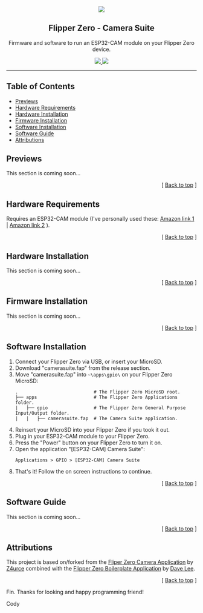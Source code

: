 <div align="center">
  <img align="center" src=".github/images/flipper-dev.png" />
  <h2 align="center">Flipper Zero - Camera Suite</h2>
  <p align="center">
    Firmware and software to run an ESP32-CAM module on your Flipper Zero device.
  </p>
  <a href="https://shop.flipperzero.one/">
    <img src=".github/images/flipper-zero-buy-now.svg" />
  </a>
  <a href="https://docs.flipperzero.one/">
    <img src=".github/images/flipper-zero-docs.svg" />
  </a>
</div>

---

## Table of Contents <a name="index"></a>

- [Previews](#previews)
- [Hardware Requirements](#hardware-requirements)
- [Hardware Installation](#hardware-installation)
- [Firmware Installation](#firmware-installation)
- [Software Installation](#software-installation)
- [Software Guide](#software-guide)
- [Attributions](#attributions)

## Previews <a name="previews"></a>

This section is coming soon...

<p align="right">[ <a href="#index">Back to top</a> ]</p>

## Hardware Requirements <a name="hardware-requirements"></a>

Requires an ESP32-CAM module (I've personally used these: [Amazon link 1][amazon-esp32-cam-link-1] | [Amazon link 2][amazon-esp32-cam-link-2] ).

<p align="right">[ <a href="#index">Back to top</a> ]</p>

## Hardware Installation <a name="hardware-installation"></a>

This section is coming soon...

<p align="right">[ <a href="#index">Back to top</a> ]</p>

## Firmware Installation <a name="firmware-installation"></a>

This section is coming soon...

<p align="right">[ <a href="#index">Back to top</a> ]</p>

## Software Installation <a name="software-installation"></a>

1. Connect your Flipper Zero via USB, or insert your MicroSD.
2. Download "camerasuite.fap" from the release section.
3. Move "camerasuite.fap" into `~\apps\gpio\` on your Flipper Zero MicroSD:
   ```
   .                            # The Flipper Zero MicroSD root.
   ├── apps                     # The Flipper Zero Applications folder.
   |   ├── gpio                 # The Flipper Zero General Purpose Input/Output folder.
   |   |   ├── camerasuite.fap  # The Camera Suite application.
   ```
4. Reinsert your MicroSD into your Flipper Zero if you took it out.
5. Plug in your ESP32-CAM module to your Flipper Zero.
6. Press the "Power" button on your Flipper Zero to turn it on.
7. Open the application "[ESP32-CAM] Camera Suite":
   ```
   Applications > GPIO > [ESP32-CAM] Camera Suite
   ```
8. That's it! Follow the on screen instructions to continue.

<p align="right">[ <a href="#index">Back to top</a> ]</p>

## Software Guide <a name="software-guide"></a>

This section is coming soon...

<p align="right">[ <a href="#index">Back to top</a> ]</p>

## Attributions <a name="attributions"></a>

This project is based on/forked from the [Fliper Zero Camera Application][flipperzero-camera]
by [Z4urce][github-profile-z4urce] combined with the [Flipper Zero Boilerplate Application][flipper-zero-fap-boilerplate]
by [Dave Lee][github-profile-leedave].

<p align="right">[ <a href="#index">Back to top</a> ]</p>

Fin. Thanks for looking and happy programming friend!

Cody

<!-- LINKS -->

[amazon-esp32-cam-link-1]: https://amzn.to/3NCoQUq
[amazon-esp32-cam-link-2]: https://amzn.to/46IuAF9
[flipper-zero-fap-boilerplate]: https://github.com/leedave/flipper-zero-fap-boilerplate
[flipperzero-camera]: https://github.com/Z4urce/flipperzero-camera
[github-profile-z4urce]: https://github.com/Z4urce
[github-profile-leedave]: https://github.com/leedave